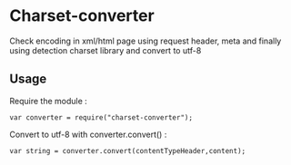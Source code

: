 Charset-converter
=================

Check encoding in xml/html page using request header, meta and finally using detection charset library and convert to utf-8

## Usage

Require the module :

    var converter = require("charset-converter");

Convert to utf-8 with converter.convert() :

    var string = converter.convert(contentTypeHeader,content);
